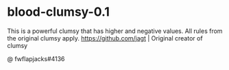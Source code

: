 # blood-clumsy-0.1
This is a powerful clumsy that has higher and negative values.
All rules from the original clumsy apply.
https://github.com/jagt | Original creator of clumsy


@ fwflapjacks#4136
